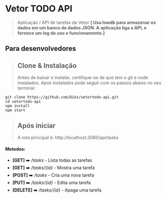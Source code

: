 # Vetor TODO API
> Aplicação / API de tarefas da Vetor
> **[ Usa lowdb para armazenar os dados em um banco de dados JSON. A aplicação liga a API, e fornece um log de uso e funcionamento.]**

## Para desenvolvedores
> ## Clone & Instalação
> Antes de baixar e instalar, certifique-se de que tem o git e node instalados.
> Após instalados pode seguir com os passos abaixo no seu terminal:

```console
git clone https://github.com/Dikz/vetortodo-api.git
cd vetortodo-api
npm install
npm start
```


> ## Após iniciar
> A rota principal é: http://localhost:3080/api/tasks
#### Metodos:
* **[GET]** ➡️ _/tasks_ - Lista todas as tarefas
* **[GET]** ➡️ _/tasks/{id}_ - Mostra uma tarefa
* **[POST]** ➡️ _/tasks_ - Cria uma nova tarefa
* **[PUT]** ➡️ _/tasks/{id}_ - Edita uma tarefa
* **[DELETE]** ➡️ _/tasks/{id}_ - Apaga uma tarefa
